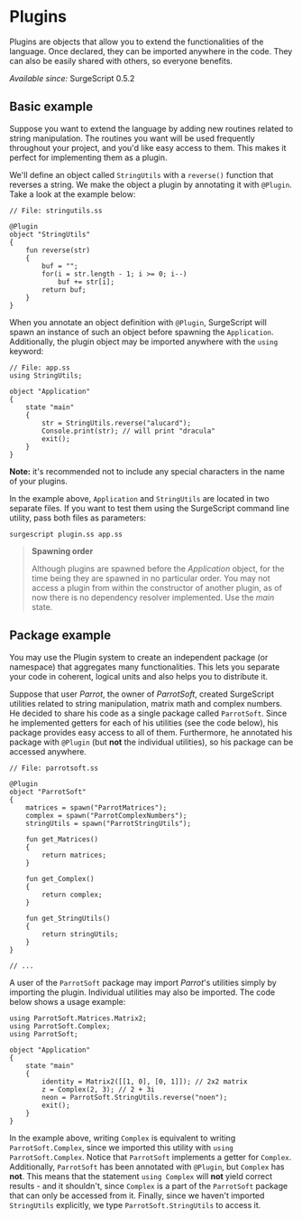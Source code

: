 Plugins
=======

Plugins are objects that allow you to extend the functionalities of the language. Once declared, they can be imported anywhere in the code. They can also be easily shared with others, so everyone benefits.

*Available since:* SurgeScript 0.5.2

Basic example
-------------

Suppose you want to extend the language by adding new routines related to string manipulation. The routines you want will be used frequently throughout your project, and you'd like easy access to them. This makes it perfect for implementing them as a plugin.

We'll define an object called `StringUtils` with a `reverse()` function that reverses a string. We make the object a plugin by annotating it with `@Plugin`. Take a look at the example below:

```
// File: stringutils.ss

@Plugin
object "StringUtils"
{
    fun reverse(str)
    {
        buf = "";
        for(i = str.length - 1; i >= 0; i--)
            buf += str[i];
        return buf;
    }
}
```

When you annotate an object definition with `@Plugin`, SurgeScript will spawn an instance of such an object before spawning the `Application`. Additionally, the plugin object may be imported anywhere with the `using` keyword:

```
// File: app.ss
using StringUtils;

object "Application"
{
    state "main"
    {
        str = StringUtils.reverse("alucard");
        Console.print(str); // will print "dracula"
        exit();
    }
}
```

**Note:** it's recommended not to include any special characters in the name of your plugins.

In the example above, `Application` and `StringUtils` are located in two separate files. If you want to test them using the SurgeScript command line utility, pass both files as parameters:

```
surgescript plugin.ss app.ss
```

> **Spawning order**
>
> Although plugins are spawned before the *Application* object, for the time being they are spawned in no particular order. You may not access a plugin from within the constructor of another plugin, as of now there is no dependency resolver implemented. Use the *main* state.

Package example
---------------

You may use the Plugin system to create an independent package (or namespace) that aggregates many functionalities. This lets you separate your code in coherent, logical units and also helps you to distribute it.

Suppose that user *Parrot*, the owner of *ParrotSoft*, created SurgeScript utilities related to string manipulation, matrix math and complex numbers. He decided to share his code as a single package called `ParrotSoft`. Since he implemented getters for each of his utilities (see the code below), his package provides easy access to all of them. Furthermore, he annotated his package with `@Plugin` (but **not** the individual utilities), so his package can be accessed anywhere.

```
// File: parrotsoft.ss

@Plugin
object "ParrotSoft"
{
    matrices = spawn("ParrotMatrices");
    complex = spawn("ParrotComplexNumbers");
    stringUtils = spawn("ParrotStringUtils");

    fun get_Matrices()
    {
        return matrices;
    }

    fun get_Complex()
    {
        return complex;
    }

    fun get_StringUtils()
    {
        return stringUtils;
    }
}

// ...
```

A user of the `ParrotSoft` package may import *Parrot*'s utilities simply by importing the plugin. Individual utilities may also be imported. The code below shows a usage example:

```
using ParrotSoft.Matrices.Matrix2;
using ParrotSoft.Complex;
using ParrotSoft;

object "Application"
{
    state "main"
    {
        identity = Matrix2([[1, 0], [0, 1]]); // 2x2 matrix
        z = Complex(2, 3); // 2 + 3i
        neon = ParrotSoft.StringUtils.reverse("noen");
        exit();
    }
}
```

In the example above, writing `Complex` is equivalent to writing `ParrotSoft.Complex`, since we imported this utility with `using ParrotSoft.Complex`. Notice that `ParrotSoft` implements a getter for `Complex`. Additionally, `ParrotSoft` has been annotated with `@Plugin`, but `Complex` has **not**. This means that the statement `using Complex` will **not** yield correct results - and it shouldn't, since `Complex` is a part of the `ParrotSoft` package that can only be accessed from it. Finally, since we haven't imported `StringUtils` explicitly, we type `ParrotSoft.StringUtils` to access it.
